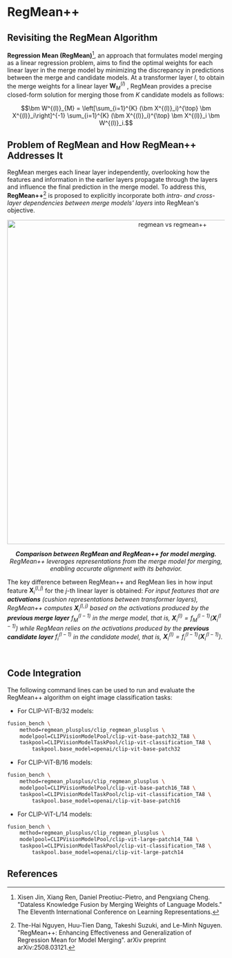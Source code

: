 # RegMean++

## Revisiting the RegMean Algorithm
**Regression Mean (RegMean)**[^1], an approach that formulates model merging as a linear regression problem, aims to find the optimal weights for each linear layer in the merge model by minimizing the discrepancy in predictions between the merge and candidate models. At a transformer layer $l$, to obtain the merge weights for a linear layer $\bm W^{(l)}_{M}$ , RegMean provides a precise closed-form solution for merging those from $K$ candidate models as follows:

$$\bm W^{(l)}_{M} = \left[\sum_{i=1}^{K}  (\bm X^{(l)}_i)^{\top} \bm X^{(l)}_i\right]^{-1} \sum_{i=1}^{K} (\bm X^{(l)}_i)^{\top} \bm X^{(l)}_i \bm W^{(l)}_i.$$

## Problem of RegMean and How RegMean++ Addresses It
RegMean merges each linear layer independently, overlooking how the features and information in the earlier layers propagate through the layers and influence the final prediction in the merge model. To address this, **RegMean++**[^2] is proposed to explicitly incorporate both *intra- and cross-layer dependencies between merge models' layers* into RegMean's objective.

<p align="center">
    <img src="./images/regmean_vs_regmean_plusplus.png" alt="regmean vs regmean++" width="750"/>
</p>
<p align="center">
    <em><b>Comparison between RegMean and RegMean++ for model merging.</b> RegMean++ leverages representations from the merge model for merging, enabling accurate alignment with its behavior.</em>
</p>

The key difference between RegMean++ and RegMean lies in how input feature $\bm X^{(l,j)}_i$ for the $j$-th linear layer is obtained: 
*For input features that are **activations** (cushion representations between transformer layers), RegMean++ computes $\bm X^{(l,j)}_i$ based on the activations produced by the **previous merge layer** $f_{M}^{(l-1)}$ in the merge model, that is, $\bm X^{(l)}_i = f_{M}^{(l-1)}(\bm X^{(l-1)}_{i})$ while RegMean relies on the activations produced by the **previous candidate layer** $f_{i}^{(l-1)}$ in the candidate model, that is, $\bm X^{(l)}_i = f_{i}^{(l-1)}(\bm X^{(l-1)}_{i})$.*

&nbsp;


## Code Integration

The following command lines can be used to run and evaluate the RegMean++ algorithm on eight image classification tasks:

* For CLIP-ViT-B/32 models:
```bash
fusion_bench \
    method=regmean_plusplus/clip_regmean_plusplus \
    modelpool=CLIPVisionModelPool/clip-vit-base-patch32_TA8 \
    taskpool=CLIPVisionModelTaskPool/clip-vit-classification_TA8 \
        taskpool.base_model=openai/clip-vit-base-patch32
```

* For CLIP-ViT-B/16 models:
```bash
fusion_bench \
    method=regmean_plusplus/clip_regmean_plusplus \
    modelpool=CLIPVisionModelPool/clip-vit-base-patch16_TA8 \
    taskpool=CLIPVisionModelTaskPool/clip-vit-classification_TA8 \
        taskpool.base_model=openai/clip-vit-base-patch16
```

* For CLIP-ViT-L/14 models:
```bash
fusion_bench \
    method=regmean_plusplus/clip_regmean_plusplus \
    modelpool=CLIPVisionModelPool/clip-vit-large-patch14_TA8 \
    taskpool=CLIPVisionModelTaskPool/clip-vit-classification_TA8 \
        taskpool.base_model=openai/clip-vit-large-patch14
```


## References

[^1]: Xisen Jin, Xiang Ren, Daniel Preotiuc-Pietro, and Pengxiang Cheng. "Dataless Knowledge Fusion by Merging Weights of Language Models." The Eleventh International Conference on Learning Representations.

[^2]: The-Hai Nguyen, Huu-Tien Dang, Takeshi Suzuki, and Le-Minh Nguyen. "RegMean++: Enhancing Effectiveness and Generalization of Regression Mean for Model Merging". arXiv preprint arXiv:2508.03121.
